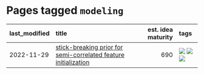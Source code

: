 # Pages tagged `modeling`

|last_modified|title|est. idea maturity|tags
|:---|:---|---:|:---|
|2022-11-29|[stick-breaking prior for semi-correlated feature initialization](../stickbreaking-init.md)|690|[![](https://img.shields.io/badge/tag-experimental-4d35f9)](../tags/experimental.md) [![](https://img.shields.io/badge/tag-modeling-1dc0d1)](../tags/modeling.md) [![](https://img.shields.io/badge/tag-wip-eac1b9)](../tags/wip.md)|